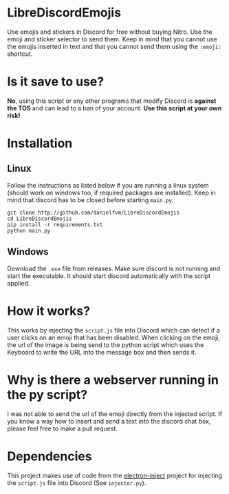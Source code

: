 # LibreDiscordEmojis
Use emojis and stickers in Discord for free without buying Nitro. Use the emoji and sticker selector to send them. Keep in mind that you cannot
use the emojis inserted in text and that you cannot send them using the `:emoji:` shortcut.

# Is it save to use?
**No**, using this script or any other programs that modify Discord is **against the TOS** and can lead to a ban of your account. **Use this
script at your own risk!**

# Installation
## Linux
Follow the instructions as listed below if you are running a linux system (should work on windows too, if required packages are installed).
Keep in mind that discord has to be closed before starting `main.py`.
```
git clone http://github.com/danielfvm/LibreDiscordEmojis
cd LibreDiscordEmojis
pip install -r requirements.txt
python main.py
```

## Windows
Download the `.exe` file from releases. Make sure discord is not running and start the executable. It should start discord automatically with
the script applied.

# How it works?
This works by injecting the `script.js` file into Discord which can detect if a user clicks on an emoji that has been disabled. 
When clicking on the emoji, the url of the image is being send to the python script which uses the Keyboard to write the URL into the
message box and then sends it.

# Why is there a webserver running in the py script?
I was not able to send the url of the emoji directly from the injected script. If you know a way how to insert and send a text into the
discord chat box, please feel free to make a pull request.

# Dependencies
This project makes use of code from the [electron-inject](https://github.com/tintinweb/electron-inject) project for injecting the `script.js` 
file into Discord (See `injector.py`).
